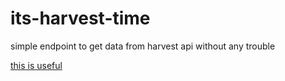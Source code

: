 # its-harvest-time
simple endpoint to get data from harvest api without any trouble

[this is useful](https://github.com/log0ymxm/node-harvest)
